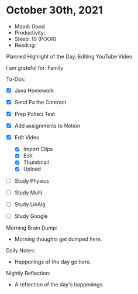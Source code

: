 # October 30th, 2021

- Mood: Good
- Productivity: 
- Sleep: 10 (POOR)
- Reading: 

Planned Highlight of the Day: Editing YouTube Video

I am grateful for: Family

To-Dos:
- [x] Java Homework
- [x] Send Pa the Contract
- [x] Prep Polisci Test
- [x] Add assignments to Notion
- [x] Edit Video
	- [x] Import Clips
	- [x] Edit
	- [x] Thumbnail
	- [x] Upload
- [ ] Study Physics
- [ ] Study Multi
- [ ] Study LinAlg
- [ ] Study Google


Morning Brain Dump:
- Morning thoughts get dumped here.

Daily Notes:
- Happenings of the day go here.


Nightly Reflection: 
- A reflection of the day's happenings.





